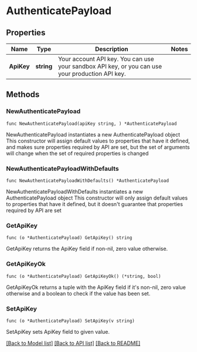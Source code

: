 # AuthenticatePayload

## Properties

Name | Type | Description | Notes
------------ | ------------- | ------------- | -------------
**ApiKey** | **string** | Your account API key. You can use your sandbox API key, or you can use your production API key. | 

## Methods

### NewAuthenticatePayload

`func NewAuthenticatePayload(apiKey string, ) *AuthenticatePayload`

NewAuthenticatePayload instantiates a new AuthenticatePayload object
This constructor will assign default values to properties that have it defined,
and makes sure properties required by API are set, but the set of arguments
will change when the set of required properties is changed

### NewAuthenticatePayloadWithDefaults

`func NewAuthenticatePayloadWithDefaults() *AuthenticatePayload`

NewAuthenticatePayloadWithDefaults instantiates a new AuthenticatePayload object
This constructor will only assign default values to properties that have it defined,
but it doesn't guarantee that properties required by API are set

### GetApiKey

`func (o *AuthenticatePayload) GetApiKey() string`

GetApiKey returns the ApiKey field if non-nil, zero value otherwise.

### GetApiKeyOk

`func (o *AuthenticatePayload) GetApiKeyOk() (*string, bool)`

GetApiKeyOk returns a tuple with the ApiKey field if it's non-nil, zero value otherwise
and a boolean to check if the value has been set.

### SetApiKey

`func (o *AuthenticatePayload) SetApiKey(v string)`

SetApiKey sets ApiKey field to given value.



[[Back to Model list]](../README.md#documentation-for-models) [[Back to API list]](../README.md#documentation-for-api-endpoints) [[Back to README]](../README.md)


